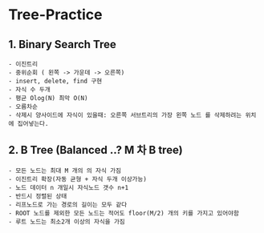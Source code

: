 # Tree-Practice  

## 1. Binary Search Tree  
    - 이진트리  
    - 중위순회 ( 왼쪽 -> 가운데 -> 오른쪽)  
    - insert, delete, find 구현   
    - 자식 수 두개   
    - 평균 Olog(N) 최악 O(N)  
    - 오름차순   
    - 삭제시 양사이드에 자식이 있을때: 오른쪽 서브트리의 가장 왼쪽 노드 를 삭제하려는 위치에 집어넣는다.  
    

## 2. B Tree (Balanced ..? M 차 B tree)
    - 모든 노드는 최대 M 개의 의 자식 가짐
    - 이진트리 확장(자동 균형 + 자식 두개 이상가능)  
    - 노드 데이터 n 개일시 자식노드 갯수 n+1  
    - 반드시 정렬된 상태  
    - 리프노드로 가는 경로의 길이는 모두 같다   
    - ROOT 노드를 제외한 모든 노드는 적어도 floor(M/2) 개의 키를 가지고 있어야함  
    - 루트 노드는 최소2개 이상의 자식을 가짐
    